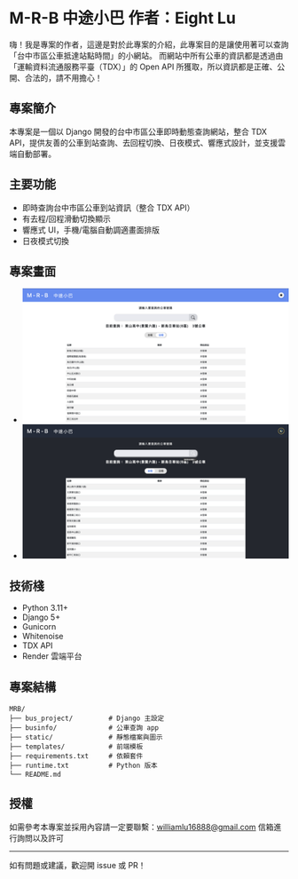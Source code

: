 # M-R-B 中途小巴     作者：Eight Lu

嗨！我是專案的作者，這邊是對於此專案的介紹，此專案目的是讓使用著可以查詢「台中市區公車抵達站點時間」的小網站。
而網站中所有公車的資訊都是透過由「運輸資料流通服務平臺（TDX）」的 Open API 所獲取，所以資訊都是正確、公開、合法的，請不用擔心！

## 專案簡介
本專案是一個以 Django 開發的台中市區公車即時動態查詢網站，整合 TDX API，提供友善的公車到站查詢、去回程切換、日夜模式、響應式設計，並支援雲端自動部署。

## 主要功能
- 即時查詢台中市區公車到站資訊（整合 TDX API）
- 有去程/回程滑動切換顯示
- 響應式 UI，手機/電腦自動調適畫面排版
- 日夜模式切換

## 專案畫面
- ![首頁查詢畫面](static/images/demo-index.png)
- ![日夜模式切換](static/images/demo-darkmode.png)

## 技術棧
- Python 3.11+
- Django 5+
- Gunicorn
- Whitenoise
- TDX API
- Render 雲端平台

## 專案結構
```
MRB/
├── bus_project/         # Django 主設定
├── businfo/             # 公車查詢 app
├── static/              # 靜態檔案與圖示
├── templates/           # 前端模板
├── requirements.txt     # 依賴套件
├── runtime.txt          # Python 版本
└── README.md
```

## 授權
如需參考本專案並採用內容請一定要聯繫：williamlu16888@gmail.com 信箱進行詢問以及許可

---

如有問題或建議，歡迎開 issue 或 PR！
